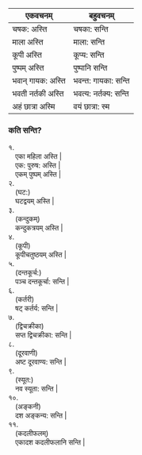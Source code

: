 एकवचनम् | बहुवचनम् |
|----|----|
चषक: अस्ति | चषका: सन्ति |
माला अस्ति | माला: सन्ति |
कूपी अस्ति | कूप्य: सन्ति |
पुष्पम् अस्ति | पुष्पानि सन्ति |
भवान् गायक: अस्ति | भवन्त: गायका: सन्ति |
भवती नर्तकी अस्ति | भवत्य: नर्तक्य: सन्ति |
अहं छात्रा अस्मि | वयं छात्रा: स्म |

### कति सन्ति?
१.   
&emsp;एका महिला अस्ति |    
&emsp;एक: पुरुष: अस्ति |  
&emsp;एकम् पुष्पम् अस्ति |  
२.  
&emsp;(घट:)    
&emsp;घटद्वयम् अस्ति |  
३.  
&emsp;(कन्दुकम्)      
&emsp;कन्दुकत्रयम् अस्ति |  
४.  
&emsp;(कूपी)     
&emsp;कूपीचतुष्ठयम् अस्ति |  
५.   
&emsp;(दन्तकूर्च:)    
&emsp;पञ्च दन्तकूर्चा: सन्ति |  
६.   
&emsp;(कर्तरी)     
&emsp;षट् कर्तर्य: सन्ति |   
७.      
&emsp;(द्विचक्रीका)     
&emsp;सप्त द्विचक्रीका: सन्ति |  
८.   
&emsp;(दूरवाणी)      
&emsp;अष्ट दूरवाण्य: सन्ति |  
९.    
&emsp;(स्यूत:)  
&emsp;नव स्यूता: सन्ति |   
१०.   
&emsp;(अङ्कनी)    
&emsp;दश अङ्कन्य: सन्ति |  
११.   
&emsp;(कदलीफलम्)  
&emsp;एकादश कदलीफलानि सन्ति |  
